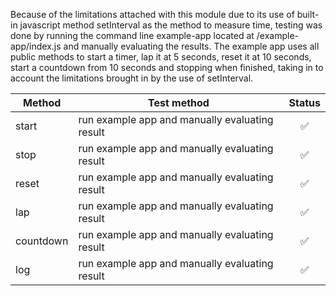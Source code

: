 Because of the limitations attached with this module due to its use of built-in javascript method setInterval as the method to measure time, testing was done by running the command line example-app located at /example-app/index.js and manually evaluating the results. The example app uses all public methods to start a timer, lap it at 5 seconds, reset it at 10 seconds, start a countdown from 10 seconds and stopping when finished, taking in to account the limitations brought in by the use of setInterval.



| Method    | Test method                                     | Status |
|-----------|-------------------------------------------------|:------:|
| start     | run example app and manually evaluating result |    ✅   |
| stop      | run example app and manually evaluating result |    ✅   |
| reset     | run example app and manually evaluating result |    ✅   |
| lap       | run example app and manually evaluating result |    ✅   |
| countdown | run example app and manually evaluating result |    ✅   |
| log       | run example app and manually evaluating result |    ✅   |